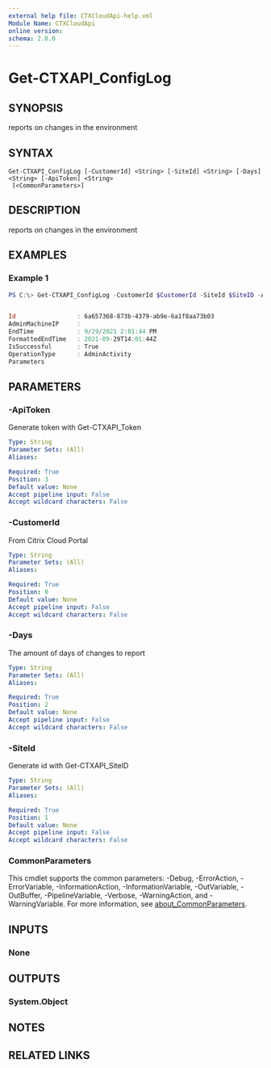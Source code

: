 ```yaml
---
external help file: CTXCloudApi-help.xml
Module Name: CTXCloudApi
online version:
schema: 2.0.0
---
```


# Get-CTXAPI_ConfigLog

## SYNOPSIS
reports on changes in the environment

## SYNTAX

```
Get-CTXAPI_ConfigLog [-CustomerId] <String> [-SiteId] <String> [-Days] <String> [-ApiToken] <String>
 [<CommonParameters>]
```

## DESCRIPTION
reports on changes in the environment

## EXAMPLES

### Example 1
```powershell
PS C:\> Get-CTXAPI_ConfigLog -CustomerId $CustomerId -SiteId $SiteID -ApiToken $ApiToken -Days 7


Id                 : 6a657368-873b-4379-ab9e-6a1f8aa73b03
AdminMachineIP     : 
EndTime            : 9/29/2021 2:01:44 PM
FormattedEndTime   : 2021-09-29T14:01:44Z
IsSuccessful       : True
OperationType      : AdminActivity
Parameters
```

## PARAMETERS

### -ApiToken
 Generate token with Get-CTXAPI_Token

```yaml
Type: String
Parameter Sets: (All)
Aliases:

Required: True
Position: 3
Default value: None
Accept pipeline input: False
Accept wildcard characters: False
```

### -CustomerId
 From Citrix Cloud Portal

```yaml
Type: String
Parameter Sets: (All)
Aliases:

Required: True
Position: 0
Default value: None
Accept pipeline input: False
Accept wildcard characters: False
```

### -Days
The amount of days of changes to report


```yaml
Type: String
Parameter Sets: (All)
Aliases:

Required: True
Position: 2
Default value: None
Accept pipeline input: False
Accept wildcard characters: False
```

### -SiteId
 Generate id with Get-CTXAPI_SiteID

```yaml
Type: String
Parameter Sets: (All)
Aliases:

Required: True
Position: 1
Default value: None
Accept pipeline input: False
Accept wildcard characters: False
```

### CommonParameters
This cmdlet supports the common parameters: -Debug, -ErrorAction, -ErrorVariable, -InformationAction, -InformationVariable, -OutVariable, -OutBuffer, -PipelineVariable, -Verbose, -WarningAction, and -WarningVariable. For more information, see [about_CommonParameters](http://go.microsoft.com/fwlink/?LinkID=113216).

## INPUTS

### None
## OUTPUTS

### System.Object
## NOTES

## RELATED LINKS
